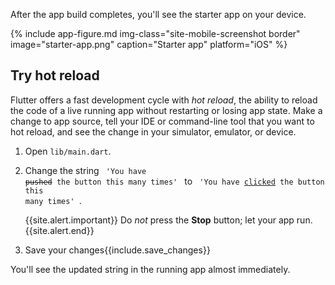 After the app build completes, you'll see the starter app on your device.

{% include app-figure.md img-class="site-mobile-screenshot border" image="starter-app.png" caption="Starter app" platform="iOS" %}

## Try hot reload

Flutter offers a fast development cycle with _hot reload_, the ability to reload
the code of a live running app without restarting or losing app state.
Make a change to app source, tell your IDE or command-line tool that you
want to hot reload, and see the change in your simulator, emulator, or device.

 1. Open `lib/main.dart`.
 1. Change the string
    <code class="text-nowrap">
    'You have <del>pushed</del> the button this many times'
    </code>
    to
    <code class="text-nowrap">
      'You have <ins>clicked</ins> the button this many times'
    </code>.

    {{site.alert.important}}
      Do _not_ press the **Stop** button; let your app run.
    {{site.alert.end}}

 1. Save your changes{{include.save_changes}}

You'll see the updated string in the running app almost immediately.
